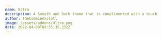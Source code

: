 ```yaml
---
name: Ultra
description: A Smooth and Dark theme that is complimented with a touch of colour.
author: TheCommieAxolotl
image: /assets/addons/Ultra.png
date: 2022-04-09T08:55:35.232Z
---
```

